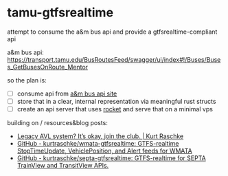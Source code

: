 # tamu-gtfsrealtime
attempt to consume the a&amp;m bus api and provide a gtfsrealtime-compliant api

a&amp;m bus api: https://transport.tamu.edu/BusRoutesFeed/swagger/ui/index#!/Buses/Buses_GetBusesOnRoute_Mentor

so the plan is:

- [ ] consume api from [a&amp;m bus api site](https://transport.tamu.edu/BusRoutesFeed/swagger/ui/index#!/Buses/Buses_GetBusesOnRoute_Mentor)
- [ ] store that in a clear, internal representation via meaningful rust structs
- [ ] create an api server that uses [rocket](https://rocket.rs) and serve that on a minimal vps

building on / resources&blog posts:

- [Legacy AVL system? It’s okay, join the club. | Kurt Raschke](https://kurtraschke.com/2015/01/legacy-avl-export/)
- [GitHub - kurtraschke/wmata-gtfsrealtime: GTFS-realtime StopTimeUpdate, VehiclePosition, and Alert feeds for WMATA](https://github.com/kurtraschke/wmata-gtfsrealtime)
- [GitHub - kurtraschke/septa-gtfsrealtime: GTFS-realtime for SEPTA TrainView and TransitView APIs.](https://github.com/kurtraschke/septa-gtfsrealtime)